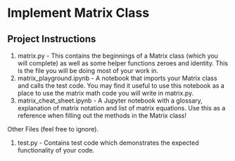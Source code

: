 # Implement Matrix Class

## Project Instructions

1. matrix.py - This contains the beginnings of a Matrix class (which you will complete) as well as some helper functions zeroes and identity. This is the file you will be doing most of your work in.
2. matrix_playground.ipynb - A notebook that imports your Matrix class and calls the test code. You may find it useful to use this notebook as a place to use the matrix math code you will write in matrix.py.
3. matrix_cheat_sheet.ipynb - A Jupyter notebook with a glossary, explanation of matrix notation and list of matrix equations. Use this as a reference when filling out the methods in the Matrix class!

Other Files (feel free to ignore). 
1. test.py - Contains test code which demonstrates the expected functionality of your code.
